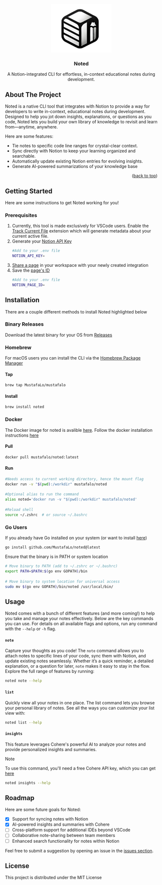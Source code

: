 <a id="readme-top"></a>

<!-- PROJECT LOGO -->
<br />
<div align="center">
  <a href="https://github.com/MustafaLo/noted">
    <img src="images/logo.png" alt="Logo" width="200" height="160">
  </a>

  <h3 align="center">Noted</h3>

  <p align="center">
    A Notion-integrated CLI for effortless, in-context educational notes during development.
  </p>
</div>


<!-- ABOUT THE PROJECT -->
## About The Project
Noted is a native CLI tool that integrates with Notion to provide a way for developers to write in-context, educational 
notes during development. Designed to help you jot down insights, explanations, or questions as you code, Noted lets you build your own library of knowledge to revisit and learn from—anytime, anywhere.

Here are some features:
* Tie notes to specific code line ranges for crystal-clear context.
* Sync directly with Notion to keep your learning organized and searchable.
* Automatically update existing Notion entries for evolving insights.
* Generate AI-powered summarizations of your knowledge base

<p align="right">(<a href="#readme-top">back to top</a>)</p>

<!-- GETTING STARTED -->
## Getting Started

Here are some instructions to get Noted working for you!

### Prerequisites

1. Currently, this tool is made exclusively for VSCode users. Enable the [Track Current File](https://marketplace.visualstudio.com/items?itemName=MustafaLo.currentfiletracker) extension which will generate metadata about your current active file.
2. Generate your [Notion API Key](https://developers.notion.com/docs/create-a-notion-integration#getting-started)
    ```sh
    #Add to your .env file
    NOTION_API_KEY=
    ```
3. [Share a page](https://developers.notion.com/docs/create-a-notion-integration#give-your-integration-page-permissions) in your workspace
with your newly created integration
4. Save the [page's ID](https://developers.notion.com/docs/working-with-page-content#creating-a-page-with-content)
    ```sh
    #Add to your .env file
    NOTION_PAGE_ID=
    ```

## Installation
There are a couple different methods to install Noted highlighted below

### Binary Releases
Download the latest binary for your OS from [Releases](https://github.com/MustafaLo/noted/releases)

### Homebrew
For macOS users you can install the CLI via the [Homebrew Package Manager](https://brew.sh/)
#### Tap
```sh
brew tap MustafaLo/mustafalo
```
#### Install
```sh
brew install noted
```

### Docker
The Docker image for noted is avalible [here](https://hub.docker.com/r/mustafalo/noted). Follow the docker installation instructions
[here](https://docs.docker.com/engine/install/)
#### Pull
```sh
docker pull mustafalo/noted:latest
```
#### Run
```sh
#Needs access to current working directory, hence the mount flag
docker run -v "$(pwd):/workdir" mustafalo/noted

#Optional alias to run the command
alias noted='docker run -v "$(pwd):/workdir" mustafalo/noted'

#Reload shell
source ~/.zshrc  # or source ~/.bashrc
```

### Go Users
If you already have Go installed on your system (or want to install [here](https://go.dev/doc/install))
```sh
go install github.com/MustafaLo/noted@latest
```
Ensure that the binary is in PATH or system location
```sh
# Move binary to PATH (add to ~/.zshrc or ~/.bashrc)
export PATH=$PATH:$(go env GOPATH)/bin

# Move binary to system location for universal access
sudo mv $(go env GOPATH)/bin/noted /usr/local/bin/
```
## Usage
Noted comes with a bunch of different features (and more coming!) to help you take and manage your notes effectively. Below are the key commands you can use. For details on all available flags and options, run any command with the `--help` or `-h` flag.

#### `note`
Capture your thoughts as you code! The `note` command allows you to attach notes to specific lines of your code, sync them with Notion, and update existing notes seamlessly. Whether it’s a quick reminder, a detailed explanation, or a question for later, `note` makes it easy to stay in the flow. Explore the full range of features by running:
```bash
noted note --help 
```

#### `list`
Quickly view all your notes in one place. The list command lets you browse your personal library of notes. See all the ways you can customize your list view with:
```bash
noted list --help
```

#### `insights`
This feature leverages Cohere's powerful AI to analyze your notes and provide personalized insights and summaries. 
> [!NOTE]
> To use this command, you'll need a free Cohere API key, which you can get [here](https://cohere.com/)
```bash
noted insights --help
```
## Roadmap
Here are some future goals for Noted:
- [x] Support for syncing notes with Notion
- [x] AI-powered insights and summaries with Cohere
- [ ] Cross-platform support for additional IDEs beyond VSCode
- [ ] Collaborative note-sharing between team members
- [ ] Enhanced search functionality for notes within Notion

Feel free to submit a suggestion by opening an issue in the [issues section](https://github.com/MustafaLo/noted/issues).

## License
This project is distributed under the MIT License
